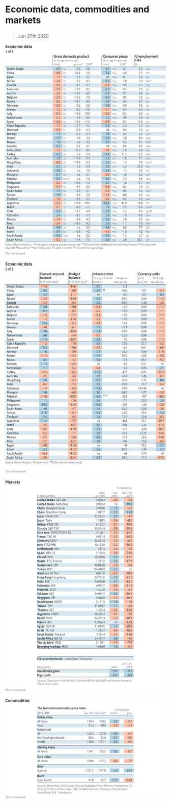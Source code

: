 ###### 

# Economic data, commodities and markets 

#####  

> Jun 27th 2020 

![image](images/20200627_INT101.png) 


![image](images/20200627_INT102.png) 


![image](images/20200627_INT201.png) 


![image](images/20200627_INT401.png) 


